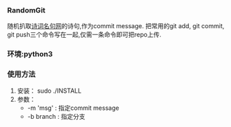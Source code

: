 ### RandomGit
随机扒取[诗词名句网](http://www.shicimingju.com/)的诗句,作为commit message.
把常用的git add, git commit, git push三个命令写在一起,仅需一条命令即可把repo上传.

### 环境:python3

### 使用方法
1. 安装： sudo ./INSTALL
2. 参数：
   * -m 'msg' : 指定commit message
   * -b branch : 指定分支
